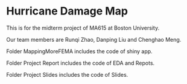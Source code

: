 # Hurricane Damage Map
This is for the midterm project of MA615 at Boston University.

Our team members are Runqi Zhao, Danping Liu and Chenghao Meng.



Folder MappingMoreFEMA includes the code of shiny app.

Folder Project Report includes the code of EDA and Repots.

Folder Project Slides includes the code of Slides.
